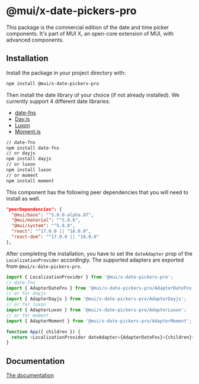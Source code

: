 # @mui/x-date-pickers-pro

This package is the commercial edition of the date and time picker components.
It's part of MUI X, an open-core extension of MUI, with advanced components.

## Installation

Install the package in your project directory with:

```sh
npm install @mui/x-date-pickers-pro
```

Then install the date library of your choice (if not already installed).
We currently support 4 different date libraries:

- [date-fns](https://date-fns.org/)
- [Day.js](https://day.js.org/)
- [Luxon](https://moment.github.io/luxon/#/)
- [Moment.js](https://momentjs.com/)

```sh
// date-fns
npm install date-fns
// or dayjs
npm install dayjs
// or luxon
npm install luxon
// or moment
npm install moment
```

This component has the following peer dependencies that you will need to install as well.

```json
"peerDependencies": {
  "@mui/base": "^5.0.0-alpha.87",
  "@mui/material": "^5.8.6",
  "@mui/system": "^5.8.0",
  "react": "^17.0.0 || ^18.0.0",
  "react-dom": "^17.0.0 || ^18.0.0"
},
```

After completing the installation, you have to set the `dateAdapter` prop of the `LocalizationProvider` accordingly.
The supported adapters are exported from `@mui/x-date-pickers-pro`.

```js
import { LocalizationProvider } from '@mui/x-date-pickers-pro';
// date-fns
import { AdapterDateFns } from '@mui/x-date-pickers-pro/AdapterDateFns';
// or for dayjs
import { AdapterDayjs } from '@mui/x-date-pickers-pro/AdapterDayjs';
// or for luxon
import { AdapterLuxon } from '@mui/x-date-pickers-pro/AdapterLuxon';
// or for moment
import { AdapterMoment } from '@mui/x-date-pickers-pro/AdapterMoment';

function App({ children }) {
  return <LocalizationProvider dateAdapter={AdapterDateFns}>{children}</LocalizationProvider>;
}
```

## Documentation

[The documentation](https://mui.com/x/react-date-pickers/getting-started/)

